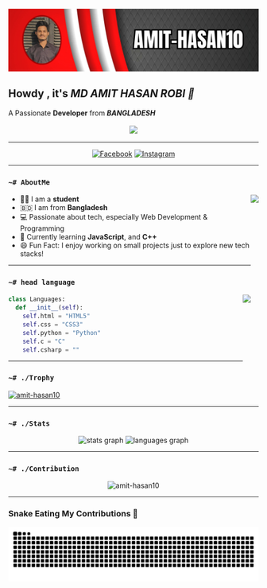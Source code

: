 [![MasterHead](https://github.com/amit-hasan10/amit-hasan10/blob/main/Photos/GitHub.jpg)](https://github.com/amit-hasan10)

<h2>Howdy , it's <i>MD AMIT HASAN ROBI 👋</i></h2>
A Passionate <b>Developer</b> from <i><b>BANGLADESH</b></i> 
<br /><br />

<div align="center">
  <img height="150" src="https://media.giphy.com/media/M9gbBd9nbDrOTu1Mqx/giphy.gif"  />
</div>

<!-- Social Badges -->
<hr />
<p align=center>
    <a href="https://www.facebook.com/robi0210" target="_blank"><img
            src="https://img.shields.io/badge/Facebook-%231877F2?style=for-the-badge&logoColor=white&logo=facebook"
            alt="Facebook"></a>
    <a href="https://www.instagram.com/amit_hasan_robi10/" target="_blank"><img
            src="https://img.shields.io/badge/Instagram-%23E4405F?style=for-the-badge&logoColor=white&logo=instagram"
            alt="Instagram"></a>
</p>
<hr />

### `~# AboutMe`
<a href="#"><img align="right" height=300 src="https://raw.githubusercontent.com/CodeWithTanim/README-MANAGER/main/assets/programmer.gif"></a>

- 🧑‍🎓 I am a **student**
- 🇧🇩 I am from **Bangladesh**
- 💻 Passionate about tech, especially Web Development & Programming
- 🌱 Currently learning **JavaScript**, and **C++**
- 😄 Fun Fact: I enjoy working on small projects just to explore new tech stacks!

<!-- ---

### `~# Projects`
<table border="1">
  <tr>
    <th>Repository Name</th>
    <th>Description</th>
  </tr>
  <tr>
    <td><a href="https://github.com/amit-hasan10">Portfolio Project</a></td>
    <td>Personal web portfolio showcasing skills and projects.</td>
  </tr>
  <tr>
    <td><a href="https://github.com/amit-hasan10">ToDo App</a></td>
    <td>Simple ToDo application using React & Firebase.</td>
  </tr>
  <tr>
    <td><a href="https://github.com/amit-hasan10">Blog API</a></td>
    <td>A RESTful Blog API built using Python and Flask.</td>
  </tr>
</table> -->

---

### `~# head language`
<a href="#"><img align="right" height=150 src="https://github-readme-stats.vercel.app/api/top-langs/?username=amit-hasan10&layout=compact&theme=react&hide_border=true&card_width=380&hide_title=true&langs_count=6"></a>

```python
class Languages:
  def __init__(self):
    self.html = "HTML5"
    self.css = "CSS3"
    self.python = "Python"
    self.c = "C"
    self.csharp = ""
```

---
### `~# ./Trophy`
<p align="left">
  <a href="https://github.com/ryo-ma/github-profile-trophy"><img src="https://github-profile-trophy.vercel.app/?username=amit-hasan10&theme=dracula&column=3&margin-w=15&margin-h=15" alt="amit-hasan10" /></a>
</p>

---

### `~# ./Stats`
<div align="center">
  <img src="https://github-readme-stats.vercel.app/api?username=amit-hasan10&hide_title=false&hide_rank=false&show_icons=true&include_all_commits=true&count_private=true&disable_animations=false&theme=dracula&locale=en&hide_border=false" height="150" alt="stats graph"  />
  <img src="https://github-readme-stats.vercel.app/api/top-langs?username=amit-hasan10&locale=en&hide_title=false&layout=compact&card_width=320&langs_count=5&theme=dracula&hide_border=false" height="150" alt="languages graph"  />
</div>

---

### `~# ./Contribution`
<p align="center"><img src="https://github-readme-streak-stats.herokuapp.com/?user=amit-hasan10&theme=dracula" alt="amit-hasan10" /></p>

---

### Snake Eating My Contributions 🐍
<img src="https://raw.githubusercontent.com/amit-hasan10/amit-hasan10/output/snake.svg" alt="Snake animation" />
